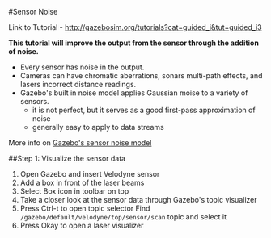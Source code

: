 #Sensor Noise

Link to Tutorial - http://gazebosim.org/tutorials?cat=guided_i&tut=guided_i3

**This tutorial will improve the output from the sensor through the addition of noise.**

- Every sensor has noise in the output.
- Cameras can have chromatic aberrations, sonars multi-path effects, and lasers incorrect distance readings.
- Gazebo's built in noise model applies Gaussian moise to a variety of sensors.
  - it is not perfect, but it serves as a good first-pass approximation of noise
  - generally easy to apply to data streams
  
More info on [Gazebo's sensor noise model](https://github.com/mperez13/ROS-Tutorials/blob/master/gazebo_notes/sensor_noise_model_info.md)


##Step 1: Visualize the sensor data

1. Open Gazebo and insert Velodyne sensor
2. Add a box in front of the laser beams
  1. Select Box icon in toolbar on top
3. Take a closer look at the sensor data through Gazebo's topic visualizer
  1. Press Ctrl-t to open topic selector
      Find `/gazebo/default/velodyne/top/sensor/scan` topic and select it
  2. Press Okay to open a laser visualizer
